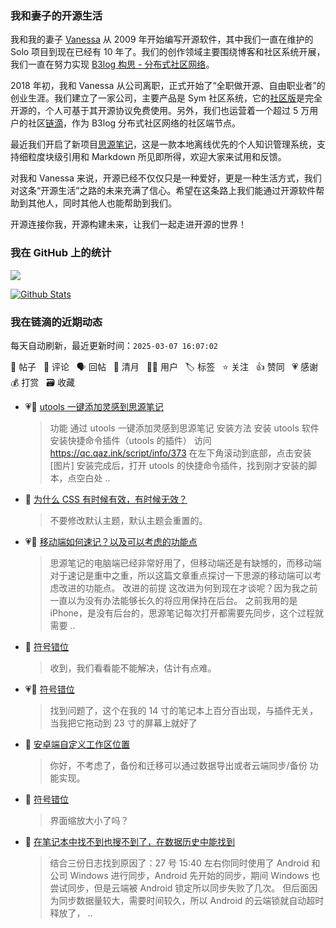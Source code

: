 ### 我和妻子的开源生活

我和我的妻子 [Vanessa](https://github.com/Vanessa219) 从 2009 年开始编写开源软件，其中我们一直在维护的 Solo 项目到现在已经有 10 年了。我们的创作领域主要围绕博客和社区系统开展，我们一直在努力实现 [B3log 构思 - 分布式社区网络](https://ld246.com/article/1546941897596)。

2018 年初，我和 Vanessa 从公司离职，正式开始了“全职做开源、自由职业者”的创业生涯。我们建立了一家公司，主要产品是 Sym 社区系统，它的[社区版](https://github.com/88250/symphony)是完全开源的，个人可基于其开源协议免费使用。另外，我们也运营着一个超过 5 万用户的社区[链滴](https://ld246.com)，作为 B3log 分布式社区网络的社区端节点。

最近我们开启了新项目[思源笔记](https://github.com/siyuan-note/siyuan)，这是一款本地离线优先的个人知识管理系统，支持细粒度块级引用和 Markdown 所见即所得，欢迎大家来试用和反馈。

对我和 Vanessa 来说，开源已经不仅仅只是一种爱好，更是一种生活方式，我们对这条“开源生活”之路的未来充满了信心。希望在这条路上我们能通过开源软件帮助到其他人，同时其他人也能帮助到我们。

开源连接你我，开源构建未来，让我们一起走进开源的世界！

### 我在 GitHub 上的统计

<a title="Hits" target="_blank" href="https://github.com/88250/88250"><img src="https://hits.b3log.org/88250/88250.svg"></a>

[![Github Stats](https://github-readme-stats.vercel.app/api?username=88250&theme=tokyonight&show_icons=true)](https://github.com/88250)

<!--events start -->

### 我在链滴的近期动态

每天自动刷新，最近更新时间：`2025-03-07 16:07:02`

📝 帖子 &nbsp; 💬 评论 &nbsp; 🗣 回帖 &nbsp; 🌙 清月 &nbsp; 👨‍💻 用户 &nbsp; 🏷️ 标签 &nbsp; ⭐️ 关注 &nbsp; 👍 赞同 &nbsp; 💗 感谢 &nbsp; 💰 打赏 &nbsp; 🗃 收藏

* 💗📝 [utools 一键添加灵感到思源笔记](https://ld246.com/article/1741314053776)

  > 功能 通过 utools 一键添加灵感到思源笔记 安装方法 安装 utools 软件 安装快捷命令插件（utools 的插件） 访问 https://qc.qaz.ink/script/info/373 在左下角滚动到底部，点击安装 [图片] 安装完成后，打开 utools 的快捷命令插件，找到刚才安装的脚本，点空白处 ..
* 💬 [为什么 CSS 有时候有效，有时候无效？](https://ld246.com/article/1664114282561/comment/1741316558121#comments)

  > 不要修改默认主题，默认主题会重置的。
* 💗📝 [移动端如何速记？以及可以考虑的功能点](https://ld246.com/article/1741262662376)

  > 思源笔记的电脑端已经非常好用了，但移动端还是有缺憾的，而移动端对于速记是重中之重，所以这篇文章重点探讨一下思源的移动端可以考虑改进的功能点。 改进的前提 这改进为何到现在才谈呢？因为我之前一直以为没有办法能够长久的将应用保持在后台。 之前我用的是 iPhone，是没有后台的，思源笔记每次打开都需要先同步，这个过程就需要 ..
* 💬 [符号错位](https://ld246.com/article/1741185121134/comment/1741254032304#comments)

  > 收到，我们看看能不能解决，估计有点难。
* 💗💬 [符号错位](https://ld246.com/article/1741185121134/comment/1741246768743#comments)

  > 找到问题了，这个在我的 14 寸的笔记本上百分百出现，与插件无关，当我把它拖动到 23 寸的屏幕上就好了
* 💬 [安卓端自定义工作区位置](https://ld246.com/article/1741187355593/comment/1741230633376#comments)

  > 你好，不考虑了，备份和迁移可以通过数据导出或者云端同步/备份 功能实现。
* 💬 [符号错位](https://ld246.com/article/1741185121134/comment/1741230546665#comments)

  > 界面缩放大小了吗？
* 💬 [在笔记本中找不到也搜不到了，在数据历史中能找到](https://ld246.com/article/1740965774810/comment/1741166213574#comments)

  > 结合三份日志找到原因了：27 号 15:40 左右你同时使用了 Android 和公司 Windows 进行同步，Android 先开始的同步，期间 Windows 也尝试同步，但是云端被 Android 锁定所以同步失败了几次。 但后面因为同步数据量较大，需要时间较久，所以 Android 的云端锁就自动超时释放了， ..


<!--events end -->
